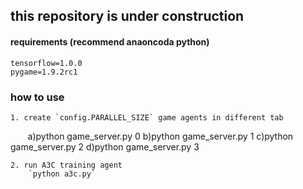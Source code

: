 ## this repository is under construction

#### requirements (recommend anaoncoda python)
    tensorflow=1.0.0
    pygame=1.9.2rc1

### how to use
    1. create `config.PARALLEL_SIZE` game agents in different tab
        a)python game_server.py 0
        b)python game_server.py 1
        c)python game_server.py 2
        d)python game_server.py 3
    
    2. run A3C training agent
        `python a3c.py`
